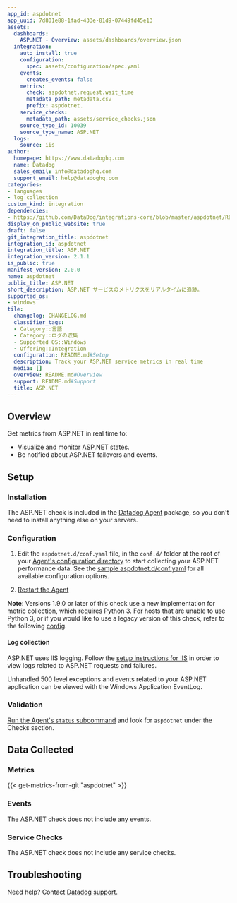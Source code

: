```yaml
---
app_id: aspdotnet
app_uuid: 7d801e88-1fad-433e-81d9-07449fd45e13
assets:
  dashboards:
    ASP.NET - Overview: assets/dashboards/overview.json
  integration:
    auto_install: true
    configuration:
      spec: assets/configuration/spec.yaml
    events:
      creates_events: false
    metrics:
      check: aspdotnet.request.wait_time
      metadata_path: metadata.csv
      prefix: aspdotnet.
    service_checks:
      metadata_path: assets/service_checks.json
    source_type_id: 10039
    source_type_name: ASP.NET
  logs:
    source: iis
author:
  homepage: https://www.datadoghq.com
  name: Datadog
  sales_email: info@datadoghq.com
  support_email: help@datadoghq.com
categories:
- languages
- log collection
custom_kind: integration
dependencies:
- https://github.com/DataDog/integrations-core/blob/master/aspdotnet/README.md
display_on_public_website: true
draft: false
git_integration_title: aspdotnet
integration_id: aspdotnet
integration_title: ASP.NET
integration_version: 2.1.1
is_public: true
manifest_version: 2.0.0
name: aspdotnet
public_title: ASP.NET
short_description: ASP.NET サービスのメトリクスをリアルタイムに追跡。
supported_os:
- windows
tile:
  changelog: CHANGELOG.md
  classifier_tags:
  - Category::言語
  - Category::ログの収集
  - Supported OS::Windows
  - Offering::Integration
  configuration: README.md#Setup
  description: Track your ASP.NET service metrics in real time
  media: []
  overview: README.md#Overview
  support: README.md#Support
  title: ASP.NET
---
```


<!--  SOURCED FROM https://github.com/DataDog/integrations-core -->


## Overview

Get metrics from ASP.NET in real time to:

- Visualize and monitor ASP.NET states.
- Be notified about ASP.NET failovers and events.

## Setup

### Installation

The ASP.NET check is included in the [Datadog Agent][1] package, so you don't need to install anything else on your servers.

### Configuration

1. Edit the `aspdotnet.d/conf.yaml` file, in the `conf.d/` folder at the root of your [Agent's configuration directory][2] to start collecting your ASP.NET performance data. See the [sample aspdotnet.d/conf.yaml][3] for all available configuration options.

2. [Restart the Agent][4]

**Note**: Versions 1.9.0 or later of this check use a new implementation for metric collection, which requires Python 3. For hosts that are unable to use Python 3, or if you would like to use a legacy version of this check, refer to the following [config][5].

#### Log collection

ASP.NET uses IIS logging. Follow the [setup instructions for IIS][6] in order to view logs related to ASP.NET requests and failures.

Unhandled 500 level exceptions and events related to your ASP.NET application can be viewed with the Windows Application EventLog.

### Validation

[Run the Agent's `status` subcommand][7] and look for `aspdotnet` under the Checks section.

## Data Collected

### Metrics
{{< get-metrics-from-git "aspdotnet" >}}


### Events

The ASP.NET check does not include any events.

### Service Checks

The ASP.NET check does not include any service checks.

## Troubleshooting

Need help? Contact [Datadog support][9].

[1]: https://app.datadoghq.com/account/settings/agent/latest
[2]: https://docs.datadoghq.com/ja/agent/guide/agent-configuration-files/#agent-configuration-directory
[3]: https://github.com/DataDog/integrations-core/blob/master/aspdotnet/datadog_checks/aspdotnet/data/conf.yaml.example
[4]: https://docs.datadoghq.com/ja/agent/guide/agent-commands/#start-stop-and-restart-the-agent
[5]: https://github.com/DataDog/integrations-core/blob/7.33.x/aspdotnet/datadog_checks/aspdotnet/data/conf.yaml.example
[6]: https://docs.datadoghq.com/ja/integrations/iis/?tab=host#setup
[7]: https://docs.datadoghq.com/ja/agent/guide/agent-commands/#agent-status-and-information
[8]: https://github.com/DataDog/integrations-core/blob/master/aspdotnet/metadata.csv
[9]: https://docs.datadoghq.com/ja/help/